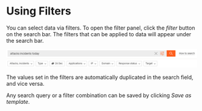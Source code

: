 [img-use-filter]:               ../../../../images/en/user-guides/cloud-ui/search-and-filters/use-filter.png

# Using Filters

You can select data via filters. To open the filter panel, click the *filter* button on the search bar. 
The filters that can be applied to data will appear under the search bar.

![Search bar with available filters][img-use-filter]

The values set in the filters are automatically duplicated in the search field, and vice versa.

Any search query or a filter combination can be saved by clicking *Save as template*.
